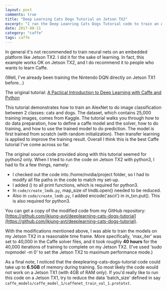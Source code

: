 ```yaml
---
layout: post
comments: true
title: "Deep Learning Cats Dogs Tutorial on Jetson TX2"
excerpt: "I ran the Deep Leanring Cats Dogs Tutorial code to train an AlexNet on Jetson TX2. This is the best Caffe and Pyhton tutorial I've come across so far. I highly recommend it to people who wants to learn Caffe."
date: 2017-08-11
category: "caffe"
tags: caffe
---
```


In general it's not recommended to train neural nets on an embedded platform like Jetson TX2. I did it for the sake of learning. In fact, this example works OK on Jetson TX2, and I do recommend it to people who wants to learn Caffe.

(Well, I've already been training the Nintendo DQN directly on Jetson TX1 before...)

The original tutorial: [A Pactical Introduction to Deep Learning with Caffe and Python](http://adilmoujahid.com/posts/2016/06/introduction-deep-learning-python-caffe/)

This tutorial demonstrates how to train an AlexNet to do image classification between 2 classes: cats and dogs. The dataset, which contains 25,000 training images, comes from Kaggle. The tutorial walks you through how to do data preparation, how to define a caffe model and the solver, how to do training, and how to use the trained model to do prediction. The model is first trained from scratch (with random initialization). Then transfer learning is applied to improve the training result. Overall I think this is the best Caffe tutorial I've come across so far.

The original source code provided along with this tutorial seemed for python2 only. When I tried to run the code on Jetson TX2 with python3, I had to fix a few things, namely:

* I checked out the code into /home/nvidia/project folder, so I had to modify all file paths in the code to match my set-up.
* I added () to all print functions, which is required for python3.
* In `code/create_lmdb.py`, map_size of lmdb.open() needed to be reduced.
* Also in `code/create_lmdb.py`, I added encode('ascii') in in_txn.put(). This is also required for python3.

You can get a copy of the modified code from my GitHub repository: [https://github.com/jkjung-avt/deeplearning-cats-dogs-tutorial](https://github.com/jkjung-avt/deeplearning-cats-dogs-tutorial).

With the modifications mentioned above, I was able to train the models on my Jetson TX2 in a reasonable time frame. More specifically, 'max_iter' was set to 40,000 in the Caffe solver files, and it took roughly **40 hours** for the 40,000 iterations of training to complete on my Jetson TX2. (I've used 'sudo nvpmodel -m 0' to set the Jetson TX2 to maximum performance mode.)

As a final note, I noticed that the deeplearing-cats-dogs-tutorial code could take up to **6.5GB** of memory during training. So most likely the code would not work on a Jetson TX1 (with 4GB of RAM only). If you'd really like to run this code on a Jetson TX1, try to reduce the data 'batch_size' defined in say `caffe_models/caffe_model_1/caffenet_train_val_1.prototxt`.



